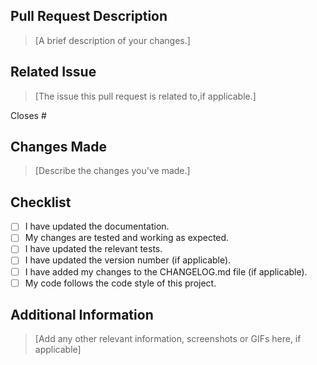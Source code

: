 ## Pull Request Description

> [A brief description of your changes.]

## Related Issue

> [The issue this pull request is related to,if applicable.]

Closes #

## Changes Made

> [Describe the changes you've made.]

## Checklist

- [ ] I have updated the documentation.
- [ ] My changes are tested and working as expected.
- [ ] I have updated the relevant tests.
- [ ] I have updated the version number (if applicable).
- [ ] I have added my changes to the CHANGELOG.md file (if applicable).
- [ ] My code follows the code style of this project.

## Additional Information

> [Add any other relevant information, screenshots or GIFs here, if applicable]
